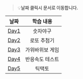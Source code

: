 > 💡**날짜 클릭시 문서로 이동합니다.**

|           날짜           |  학습 내용   |
|:----------------------:|:--------:|
| [Day1](day1/README.md) |   숫자야구   |
| [Day2](day2/README.md) |  로또 추첨기  |
| [Day3](day3/README.md) | 가위바위보 게임 |
| [Day4](day4/README.md) | 반응속도 테스트 |
| [Day5](day5/README.md) |   틱택토    |
